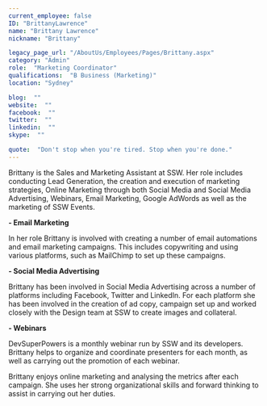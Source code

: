 ```yaml
---
current_employee: false
ID: "BrittanyLawrence"
name: "Brittany Lawrence"
nickname: "Brittany"

legacy_page_url: "/AboutUs/Employees/Pages/Brittany.aspx"
category: "Admin"
role:  "Marketing Coordinator"
qualifications:  "B Business (Marketing)"
location: "Sydney"

blog:  ""
website:  ""
facebook:  ""
twitter:  ""
linkedin:  ""
skype:  ""

quote:  "Don't stop when you're tired. Stop when you're done."
---
```


 Brittany is the Sales and Marketing Assistant at SSW. Her role includes conducting Lead Generation, the creation and execution of marketing strategies, Online Marketing through both Social Media and Social Media Advertising, Webinars, Email Marketing, Google AdWords as well as the marketing of SSW Events. 

**- Email Marketing**

 In her role Brittany is involved with creating a number of email automations and email marketing campaigns. This includes copywriting and using various platforms, such as MailChimp to set up these campaigns.

**- Social Media Advertising**

Brittany has been involved in Social Media Advertising across a number of platforms including Facebook, Twitter and LinkedIn. For each platform she has been involved in the creation of ad copy, campaign set up and worked closely with the Design team at SSW to create images and collateral. 

**- Webinars**

DevSuperPowers is a monthly webinar run by SSW and its developers. Brittany helps to organize and coordinate presenters for each month, as well as carrying out the promotion of each webinar. 

Brittany enjoys online marketing and analysing the metrics after each campaign. She uses her strong organizational skills and forward thinking to assist in carrying out her duties. 